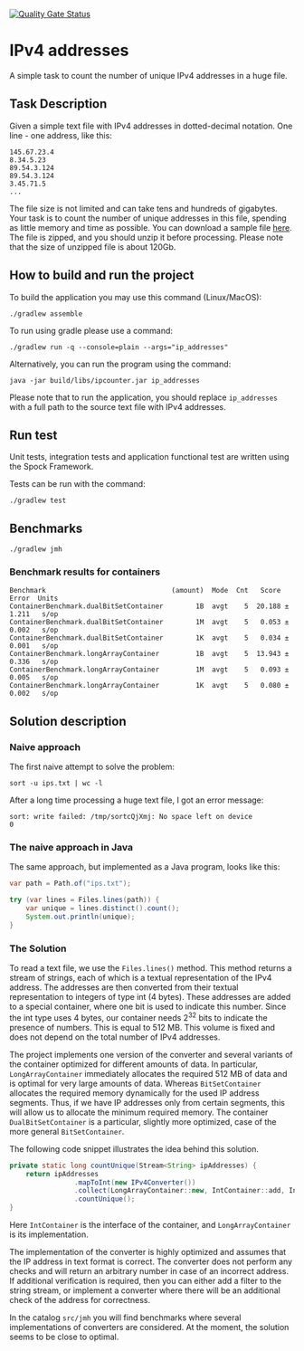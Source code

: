 [![Quality Gate Status](https://sonarcloud.io/api/project_badges/measure?project=rabestro_codereview-task1-ip-addresses&metric=alert_status)](https://sonarcloud.io/summary/new_code?id=rabestro_codereview-task1-ip-addresses)

# IPv4 addresses

A simple task to count the number of unique IPv4 addresses in a huge file.

## Task Description

Given a simple text file with IPv4 addresses in dotted-decimal notation. One line - one address, like this:
```
145.67.23.4
8.34.5.23
89.54.3.124
89.54.3.124
3.45.71.5
...
```
The file size is not limited and can take tens and hundreds of gigabytes. Your task is to count the number of unique addresses in this file, spending as little memory and time as possible. You can download a sample file [here](https://ecwid-vgv-storage.s3.eu-central-1.amazonaws.com/ip_addresses.zip). The file is zipped, and you should unzip it before processing. Please note that the size of unzipped file is about 120Gb.

## How to build and run the project

To build the application you may use this command (Linux/MacOS):

```shell
./gradlew assemble
```

To run using gradle please use a command:

```shell
./gradlew run -q --console=plain --args="ip_addresses"
```

Alternatively, you can run the program using the command:

```shell
java -jar build/libs/ipcounter.jar ip_addresses
```

Please note that to run the application, you should replace `ip_addresses` with a full path to the source text file with IPv4 addresses.

## Run test

Unit tests, integration tests and application functional test are written using the Spock Framework.

Tests can be run with the command: 
```shell
./gradlew test
```

## Benchmarks

```shell
./gradlew jmh
```

### Benchmark results for containers

```text
Benchmark                               (amount)  Mode  Cnt   Score   Error  Units
ContainerBenchmark.dualBitSetContainer        1B  avgt    5  20.188 ± 1.211   s/op
ContainerBenchmark.dualBitSetContainer        1M  avgt    5   0.053 ± 0.002   s/op
ContainerBenchmark.dualBitSetContainer        1K  avgt    5   0.034 ± 0.001   s/op
ContainerBenchmark.longArrayContainer         1B  avgt    5  13.943 ± 0.336   s/op
ContainerBenchmark.longArrayContainer         1M  avgt    5   0.093 ± 0.005   s/op
ContainerBenchmark.longArrayContainer         1K  avgt    5   0.080 ± 0.002   s/op
```

## Solution description

### Naive approach 

The first naive attempt to solve the problem:

```shell
sort -u ips.txt | wc -l
```

After a long time processing a huge text file, I got an error message:

```text
sort: write failed: /tmp/sortcQjXmj: No space left on device
0
```

### The naive approach in Java

The same approach, but implemented as a Java program, looks like this:

```java
var path = Path.of("ips.txt");

try (var lines = Files.lines(path)) {
    var unique = lines.distinct().count();    
    System.out.println(unique);
}
```

### The Solution

To read a text file, we use the `Files.lines()` method. This method returns a stream of strings, 
each of which is a textual representation of the IPv4 address. The addresses are then converted 
from their textual representation to integers of type int (4 bytes). These addresses are added 
to a special container, where one bit is used to indicate this number. Since the int type uses 4 bytes, 
our container needs $2^{32}$ bits to indicate the presence of numbers. This is equal to 512 MB. 
This volume is fixed and does not depend on the total number of IPv4 addresses.

The project implements one version of the converter and several variants of the container 
optimized for different amounts of data. In particular, `LongArrayContainer` immediately allocates 
the required 512 MB of data and is optimal for very large amounts of data. Whereas `BitSetContainer` 
allocates the required memory dynamically for the used IP address segments. Thus, if we have IP addresses 
only from certain segments, this will allow us to allocate the minimum required memory. 
The container `DualBitSetContainer` is a particular, slightly more optimized, 
case of the more general `BitSetContainer`.

The following code snippet illustrates the idea behind this solution.

```java
private static long countUnique(Stream<String> ipAddresses) {
    return ipAddresses
                .mapToInt(new IPv4Converter())
                .collect(LongArrayContainer::new, IntContainer::add, IntContainer::addAll)
                .countUnique();
}
```

Here `IntContainer` is the interface of the container, and `LongArrayContainer` is its implementation.

The implementation of the converter is highly optimized and assumes that the IP address in text format is correct. 
The converter does not perform any checks and will return an arbitrary number in case of an incorrect address. 
If additional verification is required, then you can either add a filter to the string stream, 
or implement a converter where there will be an additional check of the address for correctness.

In the catalog `src/jmh` you will find benchmarks where several implementations of converters are considered. 
At the moment, the solution seems to be close to optimal.